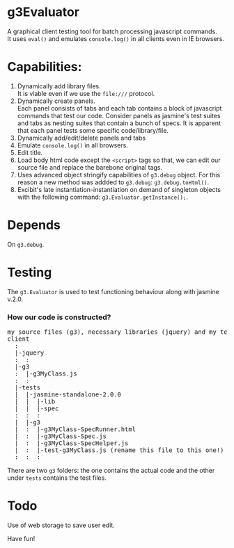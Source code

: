 g3Evaluator
===========

A graphical client testing tool for batch processing javascript commands.<br />
It uses <code>eval()</code> and emulates <code>console.log()</code> in all clients even in IE browsers.

Capabilities:
=============
<ol>
<li>Dynamically add library files.<br />
It is viable even if we use the <code>file:///</code> protocol.</li>
<li>Dynamically create panels.<br />
Each panel consists of tabs and each tab contains a block of javascript commands that test our code. Consider panels as jasmine's test suites and tabs as nesting suites that contain a bunch of specs. It is apparent that each panel tests some specific code/library/file.</li>
<li>Dynamically add/edit/delete panels and tabs</li>
<li>Emulate <code>console.log()</code> in all browsers.</li>
<li>Edit title.</li>
<li>Load body html code except the <code>&lt;script></code> tags so that, we can edit our source file and replace the barebone original tags.</li>
<li>Uses advanced object stringify capabilities of <code>g3.debug</code> object. For this reason a new method was addded to <code>g3.debug</code>: <code>g3.debug.toHtml()</code>.</li>
<li>Excibit's late instantiation-instantiation on demand of singleton objects with the following command: <code>g3.Evaluator.getInstance();</code>.</li>
</ol>

Depends
=======
On <code>g3.debug</code>.

Testing
=======
The <code>g3.Evaluator</code> is used to test functioning behaviour along with jasmine v.2.0.

<h3>How our code is constructed?</h3>
<pre>
my source files (g3), necessary libraries (jquery) and my tests folder (tests):
client
  :
  |-jquery
  :  :
  |-g3
  :  |-g3MyClass.js
  :  :
  |-tests
  |  |-jasmine-standalone-2.0.0
  |  |  |-lib
  |  |  |-spec
  :  :  :
  |  |-g3
  |  :  |-g3MyClass-SpecRunner.html
  |  :  |-g3MyClass-Spec.js
  |  :  |-g3MyClass-SpecHelper.js
  |  :  |-test-g3MyClass.js (rename this file to this one!)
  :  :  :
</pre>

There are two <code>g3</code> folders: the one contains the actual code and the other under <code>tests</code> contains the test files.

Todo
====
Use of web storage to save user edit.

Have fun!

